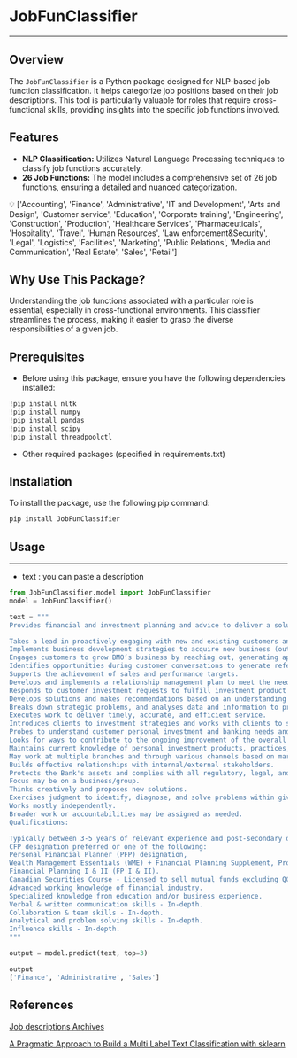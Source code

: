 # JobFunClassifier

---

## Overview

The `JobFunClassifier` is a Python package designed for NLP-based job function classification. It helps categorize job positions based on their job descriptions. This tool is particularly valuable for roles that require cross-functional skills, providing insights into the specific job functions involved.

## Features

- **NLP Classification:** Utilizes Natural Language Processing techniques to classify job functions accurately.
- **26 Job Functions:** The model includes a comprehensive set of 26 job functions, ensuring a detailed and nuanced categorization.

<aside>
💡 ['Accounting', 'Finance', 'Administrative', 'IT and Development', 'Arts and Design', 'Customer service', 'Education', 'Corporate training', 'Engineering', 'Construction', 'Production', 'Healthcare Services', 'Pharmaceuticals', 'Hospitality', 'Travel', 'Human Resources', 'Law enforcement&Security', 'Legal', 'Logistics', 'Facilities', 'Marketing', 'Public Relations', 'Media and Communication', 'Real Estate', 'Sales', 'Retail']

</aside>

## **Why Use This Package?**

Understanding the job functions associated with a particular role is essential, especially in cross-functional environments. This classifier streamlines the process, making it easier to grasp the diverse responsibilities of a given job.

## **Prerequisites**

- Before using this package, ensure you have the following dependencies installed:

```bash
!pip install nltk
!pip install numpy
!pip install pandas
!pip install scipy
!pip install threadpoolctl
```

- Other required packages (specified in requirements.txt)

## Installation

To install the package, use the following pip command:

```bash
pip install JobFunClassifier
```

## Usage

---

- text : you can paste a description

```python
from JobFunClassifier.model import JobFunClassifier
model = JobFunClassifier()

text = """
Provides financial and investment planning and advice to deliver a solution in the best interests of the customer. Determines client needs and provides solutions though the sales of managed products and services (e.g. mutual funds, retirement savings plans, and similar products). Provides other solutions indirectly through referrals to business partners.

Takes a lead in proactively engaging with new and existing customers and prospects by providing needs-based assessments to grow loyalty and identify immediate/future opportunities.
Implements business development strategies to acquire new business (outbound calling campaigns and cultivating branch referrals).
Engages customers to grow BMO’s business by reaching out, generating appointments, and building new relationships within the community.
Identifies opportunities during customer conversations to generate referrals for personal and commercial banking products (e.g. personal banking, lending, and investments).
Supports the achievement of sales and performance targets.
Develops and implements a relationship management plan to meet the needs of client.
Responds to customer investment requests to fulfill investment product needs aligned with the customer’s goals and refers the customer to partners where appropriate.
Develops solutions and makes recommendations based on an understanding of the business strategy and stakeholder needs.
Breaks down strategic problems, and analyses data and information to provide insights and recommendations.
Executes work to deliver timely, accurate, and efficient service.
Introduces clients to investment strategies and works with clients to set goals and make real financial progress using appropriate guidance tools.
Probes to understand customer personal investment and banking needs and integrates marketing promotions and programs into customer conversations to provide strategic advice.
Looks for ways to contribute to the ongoing improvement of the overall business results and customer experience delivered.
Maintains current knowledge of personal investment products, practices, and trends and integrates into customer conversations.
May work at multiple branches and through various channels based on market needs to deliver the desired customer experience and achieve overall business objectives.
Builds effective relationships with internal/external stakeholders.
Protects the Bank's assets and complies with all regulatory, legal, and ethical requirements.
Focus may be on a business/group.
Thinks creatively and proposes new solutions.
Exercises judgment to identify, diagnose, and solve problems within given rules.
Works mostly independently.
Broader work or accountabilities may be assigned as needed.
Qualifications:

Typically between 3-5 years of relevant experience and post-secondary degree in related field of study or an equivalent combination of education and experience.
CFP designation preferred or one of the following:
Personal Financial Planner (PFP) designation,
Wealth Management Essentials (WME) + Financial Planning Supplement, Professional Financial Planning Course (PFPC),
Financial Planning I & II (FP I & II).
Canadian Securities Course - Licensed to sell mutual funds excluding QC or IQPF in Quebec.
Advanced working knowledge of financial industry.
Specialized knowledge from education and/or business experience.
Verbal & written communication skills - In-depth.
Collaboration & team skills - In-depth.
Analytical and problem solving skills - In-depth.
Influence skills - In-depth.
"""

output = model.predict(text, top=3)
```

```python
output
['Finance', 'Administrative', 'Sales']
```

## **References**

[Job descriptions Archives](https://resources.workable.com/job-descriptions/)

[A Pragmatic Approach to Build a Multi Label Text Classification with sklearn](https://medium.com/@johnidouglasmarangon/a-pragmatic-approach-to-build-a-multi-label-text-classification-with-sklearn-4e30c8126b57)